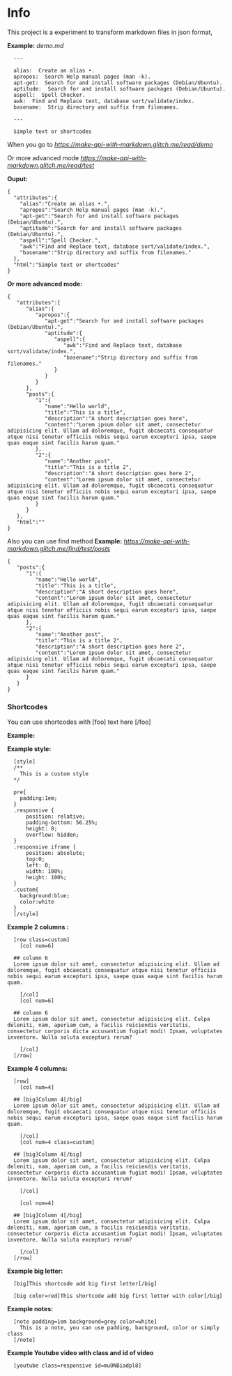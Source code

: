 Info
==========


This project is a experiment to transform markdown files in json format,



**Example:**  _demo.md_

```
  ---

  alias:  Create an alias •.
  apropos:  Search Help manual pages (man -k).
  apt-get:  Search for and install software packages (Debian/Ubuntu).
  aptitude:  Search for and install software packages (Debian/Ubuntu).
  aspell:  Spell Checker.
  awk:  Find and Replace text, database sort/validate/index.
  basename:  Strip directory and suffix from filenames.

  ---

  Simple text or shortcodes

```


When you go to _https://make-api-with-markdown.glitch.me/read/demo_

Or more advanced mode _https://make-api-with-markdown.glitch.me/read/test_


**Ouput:**


```
{
  "attributes":{
    "alias":"Create an alias •.",
    "apropos":"Search Help manual pages (man -k).",
    "apt-get":"Search for and install software packages (Debian/Ubuntu).",
    "aptitude":"Search for and install software packages (Debian/Ubuntu).",
    "aspell":"Spell Checker.",
    "awk":"Find and Replace text, database sort/validate/index.",
    "basename":"Strip directory and suffix from filenames."
  },
  "html":"Simple text or shortcodes"
}
```

**Or more advanced mode:**

    {
       "attributes":{
          "alias":{
             "apropos":{
                "apt-get":"Search for and install software packages (Debian/Ubuntu).",
                "aptitude":{
                   "aspell":{
                      "awk":"Find and Replace text, database sort/validate/index.",
                      "basename":"Strip directory and suffix from filenames."
                   }
                }
             }
          },
          "posts":{
             "1":{
                "name":"Hello world",
                "title":"This is a title",
                "description":"A short description goes here",
                "content":"Lorem ipsum dolor sit amet, consectetur adipisicing elit. Ullam ad doloremque, fugit obcaecati consequatur atque nisi tenetur officiis nobis sequi earum excepturi ipsa, saepe quas eaque sint facilis harum quam."
             },
             "2":{
                "name":"Another post",
                "title":"This is a title 2",
                "description":"A short description goes here 2",
                "content":"Lorem ipsum dolor sit amet, consectetur adipisicing elit. Ullam ad doloremque, fugit obcaecati consequatur atque nisi tenetur officiis nobis sequi earum excepturi ipsa, saepe quas eaque sint facilis harum quam."
             }
          }
       },
       "html":""
    }



Also you can use find method
**Example:** _https://make-api-with-markdown.glitch.me/find/test/posts_



    {
       "posts":{
          "1":{
             "name":"Hello world",
             "title":"This is a title",
             "description":"A short description goes here",
             "content":"Lorem ipsum dolor sit amet, consectetur adipisicing elit. Ullam ad doloremque, fugit obcaecati consequatur atque nisi tenetur officiis nobis sequi earum excepturi ipsa, saepe quas eaque sint facilis harum quam."
          },
          "2":{
             "name":"Another post",
             "title":"This is a title 2",
             "description":"A short description goes here 2",
             "content":"Lorem ipsum dolor sit amet, consectetur adipisicing elit. Ullam ad doloremque, fugit obcaecati consequatur atque nisi tenetur officiis nobis sequi earum excepturi ipsa, saepe quas eaque sint facilis harum quam."
          }
       }
    }




### Shortcodes

You can use shortcodes with [foo] text here [/foo]



**Example:**



**Example style:**

      [style]
      /**
        This is a custom style
      */

      pre{
        padding:1em;
      }
      .responsive {
          position: relative;
          padding-bottom: 56.25%;
          height: 0;
          overflow: hidden;
      }
      .responsive iframe {
          position: absolute;
          top:0;
          left: 0;
          width: 100%;
          height: 100%;
      }
      .custom{
        background:blue;
        color:white
      }
      [/style]



**Example 2 columns :**

      [row class=custom]
        [col num=6]

      ## column 6
      Lorem ipsum dolor sit amet, consectetur adipisicing elit. Ullam ad doloremque, fugit obcaecati consequatur atque nisi tenetur officiis nobis sequi earum excepturi ipsa, saepe quas eaque sint facilis harum quam.

        [/col]
        [col num=6]

      ## column 6
      Lorem ipsum dolor sit amet, consectetur adipisicing elit. Culpa deleniti, nam, aperiam cum, a facilis reiciendis veritatis, consectetur corporis dicta accusantium fugiat modi! Ipsam, voluptates inventore. Nulla soluta excepturi rerum?

        [/col]
      [/row]


**Example 4 columns:**

      [row]
        [col num=4]

      ## [big]Column 4[/big]
      Lorem ipsum dolor sit amet, consectetur adipisicing elit. Ullam ad doloremque, fugit obcaecati consequatur atque nisi tenetur officiis nobis sequi earum excepturi ipsa, saepe quas eaque sint facilis harum quam.

        [/col]
        [col num=4 class=custom]

      ## [big]Column 4[/big]
      Lorem ipsum dolor sit amet, consectetur adipisicing elit. Culpa deleniti, nam, aperiam cum, a facilis reiciendis veritatis, consectetur corporis dicta accusantium fugiat modi! Ipsam, voluptates inventore. Nulla soluta excepturi rerum?

        [/col]

        [col num=4]

      ## [big]Column 4[/big]
      Lorem ipsum dolor sit amet, consectetur adipisicing elit. Culpa deleniti, nam, aperiam cum, a facilis reiciendis veritatis, consectetur corporis dicta accusantium fugiat modi! Ipsam, voluptates inventore. Nulla soluta excepturi rerum?

        [/col]
      [/row]



**Example big letter:**

      [big]This shortcode add big first letter[/big]

      [big color=red]This shortcode add big first letter with color[/big]


**Example notes:**

      [note padding=1em background=grey color=white]
        This is a note, you can use padding, background, color or simply class
      [/note]



**Example Youtube video with class and id of video**


      [youtube class=responsive id=muONBiadpl8]




